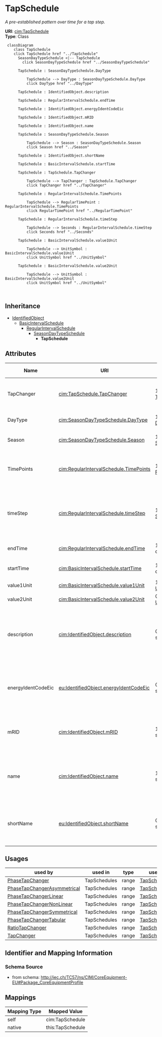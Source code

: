 # TapSchedule


_A pre-established pattern over time for a tap step._





**URI**: [cim:TapSchedule](http://iec.ch/TC57/CIM100#TapSchedule)<br />
**Type**: Class




```mermaid
 classDiagram
    class TapSchedule
    click TapSchedule href "../TapSchedule"
      SeasonDayTypeSchedule <|-- TapSchedule
        click SeasonDayTypeSchedule href "../SeasonDayTypeSchedule"
      
      TapSchedule : SeasonDayTypeSchedule.DayType
        
          TapSchedule --> DayType : SeasonDayTypeSchedule.DayType
          click DayType href "../DayType"
        
      TapSchedule : IdentifiedObject.description
        
      TapSchedule : RegularIntervalSchedule.endTime
        
      TapSchedule : IdentifiedObject.energyIdentCodeEic
        
      TapSchedule : IdentifiedObject.mRID
        
      TapSchedule : IdentifiedObject.name
        
      TapSchedule : SeasonDayTypeSchedule.Season
        
          TapSchedule --> Season : SeasonDayTypeSchedule.Season
          click Season href "../Season"
        
      TapSchedule : IdentifiedObject.shortName
        
      TapSchedule : BasicIntervalSchedule.startTime
        
      TapSchedule : TapSchedule.TapChanger
        
          TapSchedule --> TapChanger : TapSchedule.TapChanger
          click TapChanger href "../TapChanger"
        
      TapSchedule : RegularIntervalSchedule.TimePoints
        
          TapSchedule --> RegularTimePoint : RegularIntervalSchedule.TimePoints
          click RegularTimePoint href "../RegularTimePoint"
        
      TapSchedule : RegularIntervalSchedule.timeStep
        
          TapSchedule --> Seconds : RegularIntervalSchedule.timeStep
          click Seconds href "../Seconds"
        
      TapSchedule : BasicIntervalSchedule.value1Unit
        
          TapSchedule --> UnitSymbol : BasicIntervalSchedule.value1Unit
          click UnitSymbol href "../UnitSymbol"
        
      TapSchedule : BasicIntervalSchedule.value2Unit
        
          TapSchedule --> UnitSymbol : BasicIntervalSchedule.value2Unit
          click UnitSymbol href "../UnitSymbol"
        
      
```





## Inheritance
* [IdentifiedObject](IdentifiedObject.md)
    * [BasicIntervalSchedule](BasicIntervalSchedule.md)
        * [RegularIntervalSchedule](RegularIntervalSchedule.md)
            * [SeasonDayTypeSchedule](SeasonDayTypeSchedule.md)
                * **TapSchedule**



## Attributes


| Name | URI | Cardinality and Range | Description | Inheritance |
| ---  | --- | --- | --- | --- |
| TapChanger | [cim:TapSchedule.TapChanger](http://iec.ch/TC57/CIM100#TapSchedule.TapChanger) | 1 <br />  [TapChanger](TapChanger.md)  | A TapSchedule is associated with a TapChanger | direct |
| DayType | [cim:SeasonDayTypeSchedule.DayType](http://iec.ch/TC57/CIM100#SeasonDayTypeSchedule.DayType) | 1 <br />  [DayType](DayType.md)  | DayType for the Schedule | [SeasonDayTypeSchedule](SeasonDayTypeSchedule.md) |
| Season | [cim:SeasonDayTypeSchedule.Season](http://iec.ch/TC57/CIM100#SeasonDayTypeSchedule.Season) | 1 <br />  [Season](Season.md)  | Season for the Schedule | [SeasonDayTypeSchedule](SeasonDayTypeSchedule.md) |
| TimePoints | [cim:RegularIntervalSchedule.TimePoints](http://iec.ch/TC57/CIM100#RegularIntervalSchedule.TimePoints) | 1..* <br />  [RegularTimePoint](RegularTimePoint.md)  | The regular interval time point data values that define this schedule | [RegularIntervalSchedule](RegularIntervalSchedule.md) |
| timeStep | [cim:RegularIntervalSchedule.timeStep](http://iec.ch/TC57/CIM100#RegularIntervalSchedule.timeStep) | 1 <br />  [Seconds](Seconds.md)  | The time between each pair of subsequent regular time points in sequence orde... | [RegularIntervalSchedule](RegularIntervalSchedule.md) |
| endTime | [cim:RegularIntervalSchedule.endTime](http://iec.ch/TC57/CIM100#RegularIntervalSchedule.endTime) | 1 <br />  date  | The time for the last time point | [RegularIntervalSchedule](RegularIntervalSchedule.md) |
| startTime | [cim:BasicIntervalSchedule.startTime](http://iec.ch/TC57/CIM100#BasicIntervalSchedule.startTime) | 1 <br />  date  | The time for the first time point | [BasicIntervalSchedule](BasicIntervalSchedule.md) |
| value1Unit | [cim:BasicIntervalSchedule.value1Unit](http://iec.ch/TC57/CIM100#BasicIntervalSchedule.value1Unit) | 1 <br />  [UnitSymbol](UnitSymbol.md)  | Value1 units of measure | [BasicIntervalSchedule](BasicIntervalSchedule.md) |
| value2Unit | [cim:BasicIntervalSchedule.value2Unit](http://iec.ch/TC57/CIM100#BasicIntervalSchedule.value2Unit) | 0..1 <br />  [UnitSymbol](UnitSymbol.md)  | Value2 units of measure | [BasicIntervalSchedule](BasicIntervalSchedule.md) |
| description | [cim:IdentifiedObject.description](http://iec.ch/TC57/CIM100#IdentifiedObject.description) | 0..1 <br />  string  | The description is a free human readable text describing or naming the object | [IdentifiedObject](IdentifiedObject.md) |
| energyIdentCodeEic | [eu:IdentifiedObject.energyIdentCodeEic](http://iec.ch/TC57/CIM100-European#IdentifiedObject.energyIdentCodeEic) | 0..1 <br />  string  | The attribute is used for an exchange of the EIC code (Energy identification ... | [IdentifiedObject](IdentifiedObject.md) |
| mRID | [cim:IdentifiedObject.mRID](http://iec.ch/TC57/CIM100#IdentifiedObject.mRID) | 1 <br />  string  | Master resource identifier issued by a model authority | [IdentifiedObject](IdentifiedObject.md) |
| name | [cim:IdentifiedObject.name](http://iec.ch/TC57/CIM100#IdentifiedObject.name) | 1 <br />  string  | The name is any free human readable and possibly non unique text naming the o... | [IdentifiedObject](IdentifiedObject.md) |
| shortName | [eu:IdentifiedObject.shortName](http://iec.ch/TC57/CIM100-European#IdentifiedObject.shortName) | 0..1 <br />  string  | The attribute is used for an exchange of a human readable short name with len... | [IdentifiedObject](IdentifiedObject.md) |





## Usages

| used by | used in | type | used |
| ---  | --- | --- | --- |
| [PhaseTapChanger](PhaseTapChanger.md) | TapSchedules | range | [TapSchedule](TapSchedule.md) |
| [PhaseTapChangerAsymmetrical](PhaseTapChangerAsymmetrical.md) | TapSchedules | range | [TapSchedule](TapSchedule.md) |
| [PhaseTapChangerLinear](PhaseTapChangerLinear.md) | TapSchedules | range | [TapSchedule](TapSchedule.md) |
| [PhaseTapChangerNonLinear](PhaseTapChangerNonLinear.md) | TapSchedules | range | [TapSchedule](TapSchedule.md) |
| [PhaseTapChangerSymmetrical](PhaseTapChangerSymmetrical.md) | TapSchedules | range | [TapSchedule](TapSchedule.md) |
| [PhaseTapChangerTabular](PhaseTapChangerTabular.md) | TapSchedules | range | [TapSchedule](TapSchedule.md) |
| [RatioTapChanger](RatioTapChanger.md) | TapSchedules | range | [TapSchedule](TapSchedule.md) |
| [TapChanger](TapChanger.md) | TapSchedules | range | [TapSchedule](TapSchedule.md) |






## Identifier and Mapping Information







### Schema Source


* from schema: http://iec.ch/TC57/ns/CIM/CoreEquipment-EU#Package_CoreEquipmentProfile





## Mappings

| Mapping Type | Mapped Value |
| ---  | ---  |
| self | cim:TapSchedule |
| native | this:TapSchedule |




